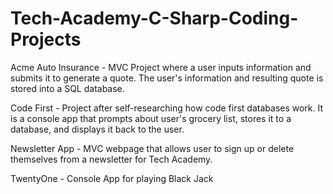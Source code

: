 # Tech-Academy-C-Sharp-Coding-Projects

Acme Auto Insurance - MVC Project where a user inputs information and submits it to generate a quote.
The user's information and resulting quote is stored into a SQL database.

Code First - Project after self-researching how code first databases work.
It is a console app that prompts about user's grocery list, stores it to a database, and displays it back to the user.

Newsletter App - MVC webpage that allows user to sign up or delete themselves from a newsletter for Tech Academy.

TwentyOne - Console App for playing Black Jack